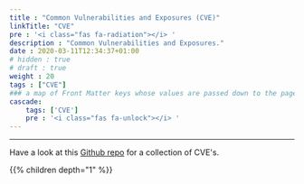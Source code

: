 ```yaml
---
title : "Common Vulnerabilities and Exposures (CVE)"
linkTitle: "CVE"
pre : '<i class="fas fa-radiation"></i> '
description : "Common Vulnerabilities and Exposures."
date : 2020-03-11T12:34:37+01:00
# hidden : true
# draft : true
weight : 20
tags : ["CVE"]
### a map of Front Matter keys whose values are passed down to the page's descendants unless overwritten by self or a closer ancestor's cascade. 
cascade:
    tags: ['CVE']
    pre : '<i class="fas fa-unlock"></i> '
---
```


---

Have a look at this [Github repo](https://github.com/trickest/cve) for a collection of CVE's.

{{% children depth="1" %}}
